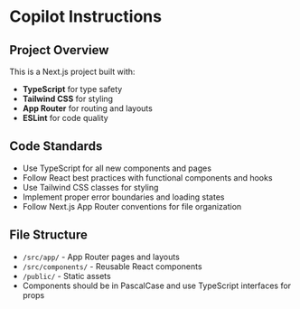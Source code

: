 # Copilot Instructions

<!-- Use this file to provide workspace-specific custom instructions to Copilot. For more details, visit https://code.visualstudio.com/docs/copilot/copilot-customization#_use-a-githubcopilotinstructionsmd-file -->

## Project Overview
This is a Next.js project built with:
- **TypeScript** for type safety
- **Tailwind CSS** for styling
- **App Router** for routing and layouts
- **ESLint** for code quality

## Code Standards
- Use TypeScript for all new components and pages
- Follow React best practices with functional components and hooks
- Use Tailwind CSS classes for styling
- Implement proper error boundaries and loading states
- Follow Next.js App Router conventions for file organization

## File Structure
- `/src/app/` - App Router pages and layouts
- `/src/components/` - Reusable React components
- `/public/` - Static assets
- Components should be in PascalCase and use TypeScript interfaces for props
